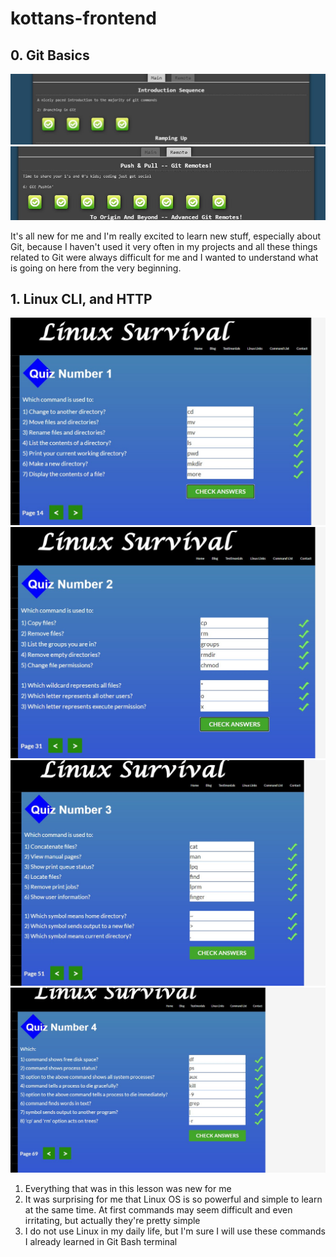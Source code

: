 # kottans-frontend

## 0. Git Basics

![screen-02](screenshots/git_introduction.jpg)
![screen-01](screenshots/git_pushAndPull.jpg)

It's all new for me and I'm really excited to learn new stuff, especially about Git, because I haven't used it very often in my projects and all these things related to Git were always difficult for me and I wanted to understand what is going on here from the very beginning.

## 1. Linux CLI, and HTTP

![quiz-1](task_linux_cli/quiz-1.jpg)
![quiz-2](task_linux_cli/quiz-2.jpg)
![quiz-3](task_linux_cli/quiz-3.jpg)
![quiz-4](task_linux_cli/quiz-4.jpg)

1. Everything that was in this lesson was new for me
2. It was surprising for me that Linux OS is so powerful and simple to learn at the same time. At first commands may seem difficult and even irritating, but actually they're pretty simple
3. I do not use Linux in my daily life, but I'm sure I will use these commands I already learned in Git Bash terminal

